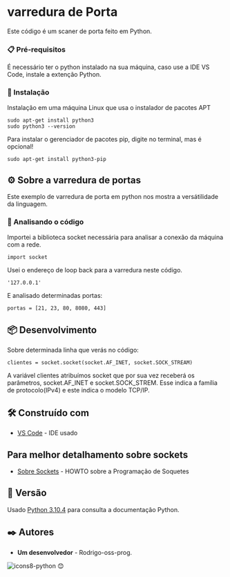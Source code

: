 # varredura de Porta

Este código é um scaner de porta feito em Python.

### 📋 Pré-requisitos

É necessário ter o python instalado na sua máquina, caso use a IDE VS Code, instale a extenção Python.

### 🔧 Instalação

Instalação em uma máquina Linux que usa o instalador de pacotes APT

```
sudo apt-get install python3
sudo python3 --version
```
Para instalar o gerenciador de pacotes pip, digite no terminal, mas é opcional!

```
sudo apt-get install python3-pip

```

## ⚙️ Sobre a varredura de portas

Este exemplo de varredura de porta em python nos mostra a versátilidade da linguagem.


### 🔩 Analisando o código

Importei a biblioteca socket necessária para analisar a conexão da máquina com a rede.

```
import socket

```
Usei o endereço de loop back para a varredura neste código.

```
'127.0.0.1'

```
E analisado determinadas portas:

```
portas = [21, 23, 80, 8080, 443]

```

## 📦 Desenvolvimento

Sobre determinada linha que verás no código:

```
clientes = socket.socket(socket.AF_INET, socket.SOCK_STREAM)

```
A variável clientes atribuímos socket que por sua vez receberá os parâmetros, socket.AF_INET e socket.SOCK_STREM. Esse indica a família de protocolo(IPv4) e este indica o modelo TCP/IP.

## 🛠️ Construído com

* [VS Code](https://www.python.org/) - IDE usado
 

## Para melhor detalhamento sobre sockets


* [Sobre Sockets](https://www.python.org/) - HOWTO sobre a Programação de Soquetes


## 📌 Versão


Usado [Python 3.10.4](https://www.python.org/) para consulta a documentação Python.


## ✒️ Autores


* **Um desenvolvedor** - Rodrigo-oss-prog.

![icons8-python](https://user-images.githubusercontent.com/76852813/172720089-5ce0ea22-01c9-4444-8e70-a81501452b13.svg)
 😊
